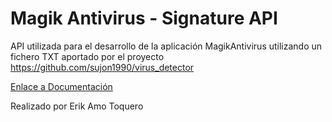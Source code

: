 # Magik Antivirus - Signature API
API utilizada para el desarrollo de la aplicación MagikAntivirus utilizando un fichero TXT aportado por el proyecto https://github.com/sujon1990/virus_detector

[Enlace a Documentación](https://github.com/ErikAT04/TFG_Antivirus_ErikAT_API/blob/main/Amo_Toquero_Erik_Memoria_ProyectoFinal_DAM24.pdf)

Realizado por Erik Amo Toquero